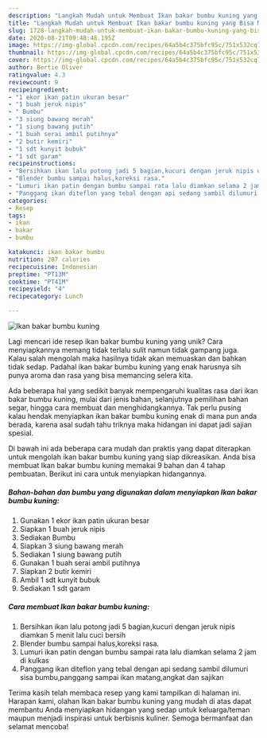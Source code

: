 ```yaml
---
description: "Langkah Mudah untuk Membuat Ikan bakar bumbu kuning yang Bisa Manjain Lidah"
title: "Langkah Mudah untuk Membuat Ikan bakar bumbu kuning yang Bisa Manjain Lidah"
slug: 1728-langkah-mudah-untuk-membuat-ikan-bakar-bumbu-kuning-yang-bisa-manjain-lidah
date: 2020-08-21T09:48:48.195Z
image: https://img-global.cpcdn.com/recipes/64a5b4c375bfc95c/751x532cq70/ikan-bakar-bumbu-kuning-foto-resep-utama.jpg
thumbnail: https://img-global.cpcdn.com/recipes/64a5b4c375bfc95c/751x532cq70/ikan-bakar-bumbu-kuning-foto-resep-utama.jpg
cover: https://img-global.cpcdn.com/recipes/64a5b4c375bfc95c/751x532cq70/ikan-bakar-bumbu-kuning-foto-resep-utama.jpg
author: Bertie Oliver
ratingvalue: 4.3
reviewcount: 9
recipeingredient:
- "1 ekor ikan patin ukuran besar"
- "1 buah jeruk nipis"
- " Bumbu"
- "3 siung bawang merah"
- "1 siung bawang putih"
- "1 buah serai ambil putihnya"
- "2 butir kemiri"
- "1 sdt kunyit bubuk"
- "1 sdt garam"
recipeinstructions:
- "Bersihkan ikan lalu potong jadi 5 bagian,kucuri dengan jeruk nipis diamkan 5 menit lalu cuci bersih"
- "Blender bumbu sampai halus,koreksi rasa."
- "Lumuri ikan patin dengan bumbu sampai rata lalu diamkan selama 2 jam di kulkas"
- "Panggang ikan diteflon yang tebal dengan api sedang sambil dilumuri sisa bumbu,panggang sampai ikan matang,angkat dan sajikan"
categories:
- Resep
tags:
- ikan
- bakar
- bumbu

katakunci: ikan bakar bumbu 
nutrition: 287 calories
recipecuisine: Indonesian
preptime: "PT13M"
cooktime: "PT41M"
recipeyield: "4"
recipecategory: Lunch

---
```



![Ikan bakar bumbu kuning](https://img-global.cpcdn.com/recipes/64a5b4c375bfc95c/751x532cq70/ikan-bakar-bumbu-kuning-foto-resep-utama.jpg)

Lagi mencari ide resep ikan bakar bumbu kuning yang unik? Cara menyiapkannya memang tidak terlalu sulit namun tidak gampang juga. Kalau salah mengolah maka hasilnya tidak akan memuaskan dan bahkan tidak sedap. Padahal ikan bakar bumbu kuning yang enak harusnya sih punya aroma dan rasa yang bisa memancing selera kita.

Ada beberapa hal yang sedikit banyak mempengaruhi kualitas rasa dari ikan bakar bumbu kuning, mulai dari jenis bahan, selanjutnya pemilihan bahan segar, hingga cara membuat dan menghidangkannya. Tak perlu pusing kalau hendak menyiapkan ikan bakar bumbu kuning enak di mana pun anda berada, karena asal sudah tahu triknya maka hidangan ini dapat jadi sajian spesial.




Di bawah ini ada beberapa cara mudah dan praktis yang dapat diterapkan untuk mengolah ikan bakar bumbu kuning yang siap dikreasikan. Anda bisa membuat Ikan bakar bumbu kuning memakai 9 bahan dan 4 tahap pembuatan. Berikut ini cara untuk menyiapkan hidangannya.

<!--inarticleads1-->

##### Bahan-bahan dan bumbu yang digunakan dalam menyiapkan Ikan bakar bumbu kuning:

1. Gunakan 1 ekor ikan patin ukuran besar
1. Siapkan 1 buah jeruk nipis
1. Sediakan  Bumbu
1. Siapkan 3 siung bawang merah
1. Sediakan 1 siung bawang putih
1. Gunakan 1 buah serai ambil putihnya
1. Siapkan 2 butir kemiri
1. Ambil 1 sdt kunyit bubuk
1. Sediakan 1 sdt garam




<!--inarticleads2-->

##### Cara membuat Ikan bakar bumbu kuning:

1. Bersihkan ikan lalu potong jadi 5 bagian,kucuri dengan jeruk nipis diamkan 5 menit lalu cuci bersih
1. Blender bumbu sampai halus,koreksi rasa.
1. Lumuri ikan patin dengan bumbu sampai rata lalu diamkan selama 2 jam di kulkas
1. Panggang ikan diteflon yang tebal dengan api sedang sambil dilumuri sisa bumbu,panggang sampai ikan matang,angkat dan sajikan




Terima kasih telah membaca resep yang kami tampilkan di halaman ini. Harapan kami, olahan Ikan bakar bumbu kuning yang mudah di atas dapat membantu Anda menyiapkan hidangan yang sedap untuk keluarga/teman maupun menjadi inspirasi untuk berbisnis kuliner. Semoga bermanfaat dan selamat mencoba!
